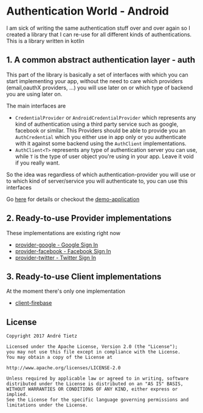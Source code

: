 # Authentication World - Android
I am sick of writing the same authentication stuff over and over again
so I created a library that I can re-use for all different kinds of
 authentications.
This is a library written in kotlin

## 1. A common abstract authentication layer - auth
This part of the library is basically a set of interfaces with which you can start implementing your
app, without the need to care which  providers (email,oauthX providers, ...) you will use later on
or which type of backend you are using later on.

The main interfaces are
* ```CredentialProvider``` or ```AndroidCredentialProvider``` which represents any kind of authentication using
 a third party service such as google, facebook or similar. This Providers should be able to provide
 you an ```AuthCredential``` which you either use in app only or you authenticate with it against
 some backend using the ```AuthClient``` implementations.
* ```AuthClient<T>``` represents any type of authentication server you can use, while ```T``` is the
type of user object you're using in your app. Leave it void if you really want.

So the idea was regardless of which authentication-provider you will use or to which kind of
server/service you will authenticate to, you can use this interfaces

Go [here](auth/) for details or checkout the [demo-application](app/)

## 2. Ready-to-use Provider implementations
These implementations are existing right now
 * [provider-google - Google Sign In](provider-google/)
 * [provider-facebook - Facebook Sign In](provider-facebook/)
 * [provider-twitter - Twitter Sign In](provider-twitter/)

## 3. Ready-to-use Client implementations
At the moment there's only one implementation
* [client-firebase](client-firebase/)

## License
    Copyright 2017 André Tietz

    Licensed under the Apache License, Version 2.0 (the "License");
    you may not use this file except in compliance with the License.
    You may obtain a copy of the License at

    http://www.apache.org/licenses/LICENSE-2.0

    Unless required by applicable law or agreed to in writing, software
    distributed under the License is distributed on an "AS IS" BASIS,
    WITHOUT WARRANTIES OR CONDITIONS OF ANY KIND, either express or implied.
    See the License for the specific language governing permissions and
    limitations under the License.